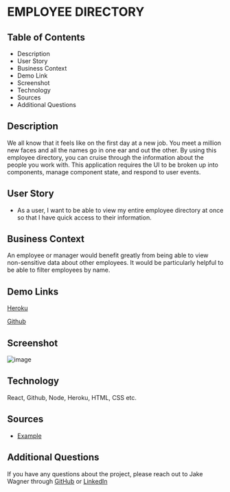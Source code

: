 # EMPLOYEE DIRECTORY    

## Table of Contents
* Description
* User Story
* Business Context
* Demo Link
* Screenshot
* Technology
* Sources
* Additional Questions   

## Description 
We all know that it feels like on the first day at a new job. You meet a million new faces and all the names go in one ear and out the other. By using this employee directory, you can cruise through the information about the people you work with.
This application requires the UI to be broken up into components, manage component state, and respond to user events. 

## User Story

* As a user, I want to be able to view my entire employee directory at once so that I have quick access to their information.

## Business Context

An employee or manager would benefit greatly from being able to view non-sensitive data about other employees. It would be particularly helpful to be able to filter employees by name.

## Demo Links 
[Heroku](https://fathomless-lowlands-22110.herokuapp.com/)

[Github](https://github.com/jkwagneriii/employeeDirectory)

## Screenshot
![image](./public/images/budgetPhoto.png)

## Technology
React, Github, Node, Heroku, HTML, CSS etc.

## Sources

* [Example]()


## Additional Questions
If you have any questions about the project, please reach out to Jake Wagner through [GitHub](https://github.com/jkwagneriii) or [LinkedIn](https://www.linkedin.com/in/jake-wagner-iii/)